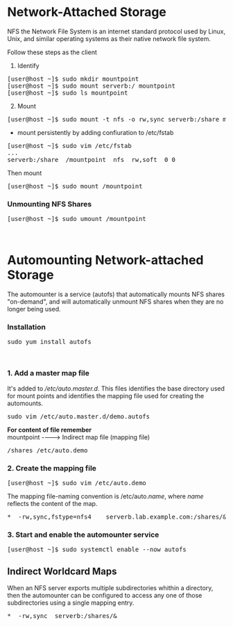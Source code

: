 <h1>Network-Attached Storage</h1>

NFS the Network File System is an internet standard protocol used by Linux, Unix, and similar operating systems as their native network file system.

Follow these steps as the client

1. Identify 
<pre>
[user@host ~]$ sudo mkdir mountpoint
[user@host ~]$ sudo mount serverb:/ mountpoint
[user@host ~]$ sudo ls mountpoint</pre>

2. Mount
<pre>[user@host ~]$ sudo mount -t nfs -o rw,sync serverb:/share mountpoint</pre>

- mount persistently by adding confiuration to /etc/fstab
<pre>
[user@host ~]$ sudo vim /etc/fstab
...
serverb:/share  /mountpoint  nfs  rw,soft  0 0</pre>
Then mount
<pre>[user@host ~]$ sudo mount /mountpoint</pre>

<h3>Unmounting NFS Shares</h3>
<pre>[user@host ~]$ sudo umount /mountpoint</pre>

<br>
<h1>Automounting Network-attached Storage</h1>
The automounter is a service (autofs) that automatically mounts NFS shares "on-demand", and will automatically unmount NFS shares when they are no longer being used.

<h3>Installation</h3>
<pre>sudo yum install autofs</pre>

<br>
<h3>1. Add a master map file</h3>
It's added to <i>/etc/auto.master.d</i>. This files identifies the base directory used for mount points and identifies the mapping file used for creating the automounts.
<pre>sudo vim /etc/auto.master.d/demo.autofs</pre>
<b>For content of file remember</b><br>
mountpoint ----> Indirect map file (mapping file)
<pre>/shares /etc/auto.demo</pre>

<h3>2. Create the mapping file</h3>
<pre>[user@host ~]$ sudo vim /etc/auto.demo</pre>

The mapping file-naming convention is /etc/auto.<i>name</i>, where <i>name</i> reflects the content of the map.
<pre>*	-rw,sync,fstype=nfs4	serverb.lab.example.com:/shares/&</pre>

<h3>3. Start and enable the automounter service</h3>
<pre>[user@host ~]$ sudo systemctl enable --now autofs</pre>


<h2>Indirect Worldcard Maps</h2>
When an NFS server exports multiple subdirectories whithin a directory, then the automounter can be configured to access any one of those subdirectories using a single mapping entry.
<br>
<pre>*  -rw,sync  serverb:/shares/&</pre>